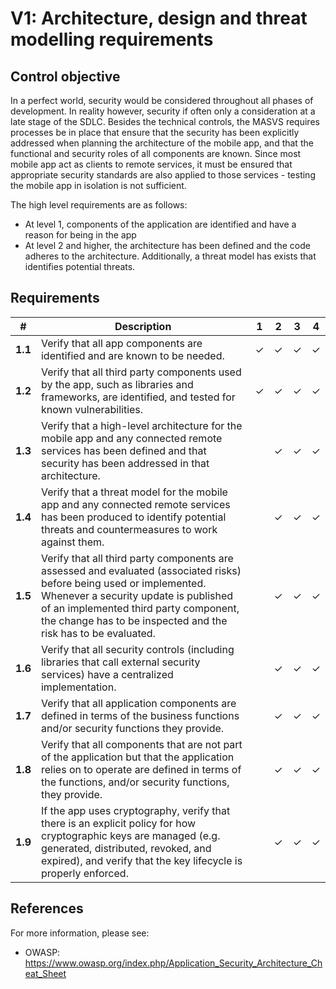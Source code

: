 # V1: Architecture, design and threat modelling requirements

## Control objective

In a perfect world, security would be considered throughout all phases of development. In reality however, security if often only a consideration at a late stage of the SDLC. Besides the technical controls, the MASVS requires processes be in place that ensure that the security has been explicitly addressed when planning the architecture of the mobile app, and that the functional and security roles of all components are known. Since most mobile app act as clients to remote services, it must be ensured that appropriate security standards are also applied to those services - testing the mobile app in isolation is not sufficient.

The high level requirements are as follows:

- At level 1, components of the application are identified and have a reason for being in the app 
- At level 2 and higher, the architecture has been defined and the code adheres to the architecture. Additionally, a threat model has exists that identifies potential threats.

## Requirements

| # | Description | 1 | 2 | 3 | 4 |
| --- | --- | --- | --- | --- | --- |
| **1.1** | Verify that all app components are identified and are known to be needed. | ✓ | ✓ | ✓ | ✓ |
| **1.2** | Verify that all third party components used by the app, such as libraries and frameworks, are identified, and tested for known vulnerabilities. | ✓ | ✓ | ✓ | ✓ |
| **1.3** | Verify that a high-level architecture for the mobile app and any connected remote services has been defined and that security has been addressed in that architecture. |   | ✓ | ✓ | ✓ |
| **1.4** | Verify that a threat model for the mobile app and any connected remote services has been produced to identify potential threats and countermeasures to work against them. |   | ✓ | ✓ | ✓ |
| **1.5** | Verify that all third party components are assessed and evaluated (associated risks) before being used or implemented. Whenever a security update is published of an implemented third party component, the change has to be inspected and the risk has to be evaluated. |   | ✓ | ✓ | ✓ |
| **1.6** | Verify that all security controls (including libraries that call external security services) have a centralized implementation. |   | ✓ | ✓ | ✓ |
| **1.7** | Verify that all application components are defined in terms of the business functions and/or security functions they provide. |   | ✓ | ✓ | ✓ |
| **1.8** | Verify that all components that are not part of the application but that the application relies on to operate are defined in terms of the functions, and/or security functions, they provide. |   | ✓ | ✓ | ✓ |
| **1.9** | If the app uses cryptography, verify that there is an explicit policy for how cryptographic keys are managed (e.g. generated, distributed, revoked, and expired), and verify that the key lifecycle is properly enforced. |   | ✓ | ✓ | ✓ |

## References

For more information, please see:

-  OWASP: https://www.owasp.org/index.php/Application_Security_Architecture_Cheat_Sheet
